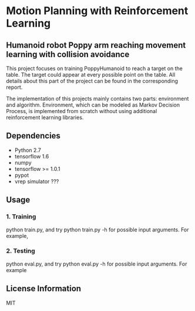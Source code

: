# Motion Planning with Reinforcement Learning


## Humanoid robot Poppy arm reaching movement learning with collision avoidance
This project focuses on training PoppyHumanoid to reach a target on the table. The target could appear at every possible point on the table. All details about this part of the project can be found in the corresponding report.

The implementation of this projects mainly contains two parts: environment and algorithm. Environment, which can be modeled as Markov Decision Process, is implemented from scratch without using additional reinforcement learning libraries.  

## Dependencies
* Python 2.7
* tensorflow 1.6
* numpy
* tensorflow >= 1.0.1
* pypot
* vrep simulator ???


## Usage
### 1. Training
python train.py, and try python train.py -h for possible input arguments.
For example, 

### 2. Testing
python eval.py, and try python eval.py -h for possible input arguments.
For example


## License Information
MIT



